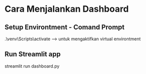 # Cara Menjalankan Dashboard
## Setup Environtment - Comand Prompt
.\venv\Scripts\activate --> untuk mengaktifkan virtual environtment
## Run Streamlit app
streamlit run dashboard.py
